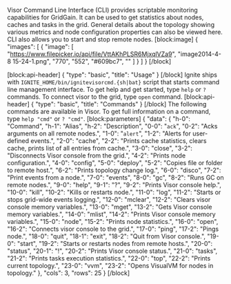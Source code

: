 Visor Command Line Interface (CLI) provides scriptable monitoring capabilities for GridGain. It can be used to get statistics about nodes, caches and tasks in the grid. General details about the topology showing various metrics and node configuration properties can also be viewed here. CLI also allows you to start and stop remote nodes.
[block:image]
{
  "images": [
    {
      "image": [
        "https://www.filepicker.io/api/file/VttAKhPLSR6MjxqlVZa9",
        "image2014-4-8 15-24-1.png",
        "770",
        "552",
        "#609bc7",
        ""
      ]
    }
  ]
}
[/block]

[block:api-header]
{
  "type": "basic",
  "title": "Usage"
}
[/block]
Ignite ships with `IGNITE_HOME/bin/ignitevisorcmd.{sh|bat}` script that starts command line management interface.
To get help and get started, type `help` or `?` commands. To connect visor to the grid, type `open` command.
[block:api-header]
{
  "type": "basic",
  "title": "Commands"
}
[/block]
The following commands are available in Visor. To get full information on a command, type `help "cmd"` or `? "cmd"`.
[block:parameters]
{
  "data": {
    "h-0": "Command",
    "h-1": "Alias",
    "h-2": "Description",
    "0-0": "`ack`",
    "0-2": "Acks arguments on all remote nodes.",
    "1-0": "`alert`",
    "1-2": "Alerts for user-defined events.",
    "2-0": "cache",
    "2-2": "Prints cache statistics, clears cache, prints list of all entries from cache.",
    "3-0": "close",
    "3-2": "Disconnects Visor console from the grid.",
    "4-2": "Prints node configuration.",
    "4-0": "config",
    "5-0": "deploy",
    "5-2": "Copies file or folder to remote host.",
    "6-2": "Prints topology change log.",
    "6-0": "disco",
    "7-2": "Print events from a node.",
    "7-0": "events",
    "8-0": "gc",
    "8-2": "Runs GC on remote nodes.",
    "9-0": "help",
    "9-1": "?",
    "9-2": "Prints Visor console help.",
    "10-0": "kill",
    "10-2": "Kills or restarts node.",
    "11-0": "log",
    "11-2": "Starts or stops grid-wide events logging.",
    "12-0": "mclear",
    "12-2": "Clears visor console memory variables.",
    "13-0": "mget",
    "13-2": "Gets Visor console memory variables.",
    "14-0": "mlist",
    "14-2": "Prints Visor console memory variables.",
    "15-0": "node",
    "15-2": "Prints node statistics.",
    "16-0": "open",
    "16-2": "Connects visor console to the grid.",
    "17-0": "ping",
    "17-2": "Pings node.",
    "18-0": "quit",
    "18-1": "exit",
    "18-2": "Quit from Visor console.",
    "19-0": "start",
    "19-2": "Starts or restarts nodes from remote hosts.",
    "20-0": "status",
    "20-1": "!",
    "20-2": "Prints Visor console status.",
    "21-0": "tasks",
    "21-2": "Prints tasks execution statistics.",
    "22-0": "top",
    "22-2": "Prints current topology.",
    "23-0": "vvm",
    "23-2": "Opens VisualVM for nodes in topology."
  },
  "cols": 3,
  "rows": 25
}
[/block]